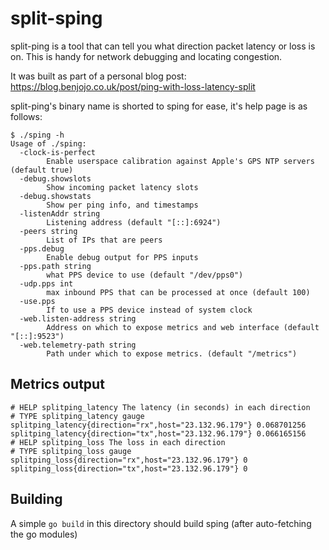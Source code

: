 split-sping
===

split-ping is a tool that can tell you what direction packet latency or loss is on. This is handy for network debugging and locating congestion.

It was built as part of a personal blog post: https://blog.benjojo.co.uk/post/ping-with-loss-latency-split

split-ping's binary name is shorted to sping for ease, it's help page is as follows:

```
$ ./sping -h
Usage of ./sping:
  -clock-is-perfect
        Enable userspace calibration against Apple's GPS NTP servers (default true)
  -debug.showslots
        Show incoming packet latency slots
  -debug.showstats
        Show per ping info, and timestamps
  -listenAddr string
        Listening address (default "[::]:6924")
  -peers string
        List of IPs that are peers
  -pps.debug
        Enable debug output for PPS inputs
  -pps.path string
        what PPS device to use (default "/dev/pps0")
  -udp.pps int
        max inbound PPS that can be processed at once (default 100)
  -use.pps
        If to use a PPS device instead of system clock
  -web.listen-address string
        Address on which to expose metrics and web interface (default "[::]:9523")
  -web.telemetry-path string
        Path under which to expose metrics. (default "/metrics")
```

## Metrics output

```
# HELP splitping_latency The latency (in seconds) in each direction
# TYPE splitping_latency gauge
splitping_latency{direction="rx",host="23.132.96.179"} 0.068701256
splitping_latency{direction="tx",host="23.132.96.179"} 0.066165156
# HELP splitping_loss The loss in each direction
# TYPE splitping_loss gauge
splitping_loss{direction="rx",host="23.132.96.179"} 0
splitping_loss{direction="tx",host="23.132.96.179"} 0
```

## Building

A simple `go build` in this directory should build sping (after auto-fetching the go modules)
